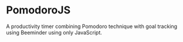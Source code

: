 # PomodoroJS
A productivity timer combining Pomodoro technique with goal tracking using Beeminder using only JavaScript.
